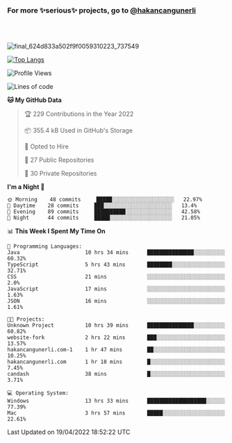 ### For more ✨serious✨ projects, go to [@hakancangunerli](https://github.com/hakancangunerli)

<br>
<br>


![final_624d833a502f9f0059310223_737549](https://user-images.githubusercontent.com/33205097/161971799-9ce51eed-574a-4cab-ae73-ff67b8fa940f.gif)


[![Top Langs](https://github-readme-stats.vercel.app/api/top-langs/?username=63616e&layout=compact&hide=tex,html,shell,assembly,javascript,C&langs_count=6&exclude_repo=2015-csharp)](https://github.com/anuraghazra/github-readme-stats)


<!--START_SECTION:waka-->
![Profile Views](http://img.shields.io/badge/Profile%20Views-29-blue)

![Lines of code](https://img.shields.io/badge/From%20Hello%20World%20I%27ve%20Written-13%20Thousand%20lines%20of%20code-blue)

**🐱 My GitHub Data** 

> 🏆 229 Contributions in the Year 2022
 > 
> 📦 355.4 kB Used in GitHub's Storage 
 > 
> 💼 Opted to Hire
 > 
> 📜 27 Public Repositories 
 > 
> 🔑 30 Private Repositories  
 > 
**I'm a Night 🦉** 

```text
🌞 Morning    48 commits     █████░░░░░░░░░░░░░░░░░░░░   22.97% 
🌆 Daytime    28 commits     ███░░░░░░░░░░░░░░░░░░░░░░   13.4% 
🌃 Evening    89 commits     ██████████░░░░░░░░░░░░░░░   42.58% 
🌙 Night      44 commits     █████░░░░░░░░░░░░░░░░░░░░   21.05%

```


📊 **This Week I Spent My Time On** 

```text
💬 Programming Languages: 
Java                     10 hrs 34 mins      ███████████████░░░░░░░░░░   60.32% 
TypeScript               5 hrs 43 mins       ████████░░░░░░░░░░░░░░░░░   32.71% 
CSS                      21 mins             ░░░░░░░░░░░░░░░░░░░░░░░░░   2.0% 
JavaScript               17 mins             ░░░░░░░░░░░░░░░░░░░░░░░░░   1.63% 
JSON                     16 mins             ░░░░░░░░░░░░░░░░░░░░░░░░░   1.61%

🐱‍💻 Projects: 
Unknown Project          10 hrs 39 mins      ███████████████░░░░░░░░░░   60.82% 
website-fork             2 hrs 22 mins       ███░░░░░░░░░░░░░░░░░░░░░░   13.57% 
hakancangunerli.com-1    1 hr 47 mins        ██░░░░░░░░░░░░░░░░░░░░░░░   10.25% 
hakancangunerli.com      1 hr 18 mins        █░░░░░░░░░░░░░░░░░░░░░░░░   7.45% 
candash                  38 mins             █░░░░░░░░░░░░░░░░░░░░░░░░   3.71%

💻 Operating System: 
Windows                  13 hrs 33 mins      ███████████████████░░░░░░   77.39% 
Mac                      3 hrs 57 mins       █████░░░░░░░░░░░░░░░░░░░░   22.61%

```


 Last Updated on 19/04/2022 18:52:22 UTC
<!--END_SECTION:waka-->


